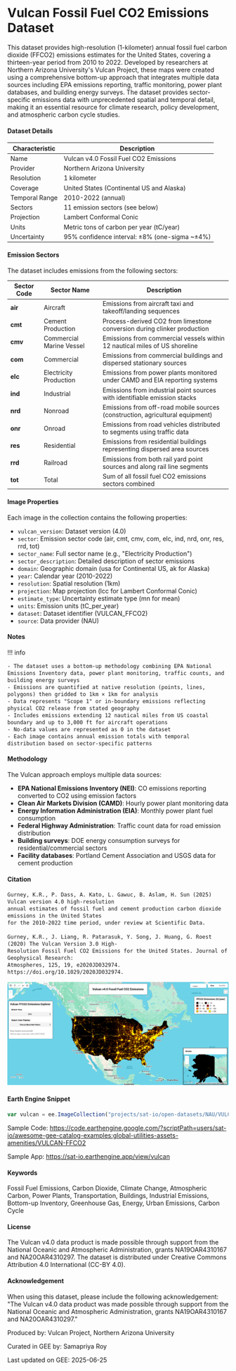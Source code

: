 # Vulcan Fossil Fuel CO2 Emissions Dataset

This dataset provides high-resolution (1-kilometer) annual fossil fuel carbon dioxide (FFCO2) emissions estimates for the United States, covering a thirteen-year period from
2010 to 2022. Developed by researchers at Northern Arizona University's Vulcan Project, these maps were created using a comprehensive bottom-up approach that integrates multiple
data sources including EPA emissions reporting, traffic monitoring, power plant databases, and building energy surveys. The dataset provides sector-specific emissions data with
unprecedented spatial and temporal detail, making it an essential resource for climate research, policy development, and atmospheric carbon cycle studies.

#### Dataset Details

| Characteristic  | Description                                                        |
|-----------------|-------------------------------------------------------------------|
| Name            | Vulcan v4.0 Fossil Fuel CO2 Emissions                             |
| Provider        | Northern Arizona University                                        |
| Resolution      | 1 kilometer                                                        |
| Coverage        | United States (Continental US and Alaska)                         |
| Temporal Range  | 2010-2022 (annual)                                                |
| Sectors         | 11 emission sectors (see below)                                   |
| Projection      | Lambert Conformal Conic                                           |
| Units           | Metric tons of carbon per year (tC/year)                          |
| Uncertainty     | 95% confidence interval: ±8% (one-sigma ~±4%)                     |

#### Emission Sectors

The dataset includes emissions from the following sectors:

| Sector Code | Sector Name | Description |
|-------------|-------------|-------------|
| **air** | Aircraft | Emissions from aircraft taxi and takeoff/landing sequences |
| **cmt** | Cement Production | Process-derived CO2 from limestone conversion during clinker production |
| **cmv** | Commercial Marine Vessel | Emissions from commercial vessels within 12 nautical miles of US shoreline |
| **com** | Commercial | Emissions from commercial buildings and dispersed stationary sources |
| **elc** | Electricity Production | Emissions from power plants monitored under CAMD and EIA reporting systems |
| **ind** | Industrial | Emissions from industrial point sources with identifiable emission stacks |
| **nrd** | Nonroad | Emissions from off-road mobile sources (construction, agricultural equipment) |
| **onr** | Onroad | Emissions from road vehicles distributed to segments using traffic data |
| **res** | Residential | Emissions from residential buildings representing dispersed area sources |
| **rrd** | Railroad | Emissions from both rail yard point sources and along rail line segments |
| **tot** | Total | Sum of all fossil fuel CO2 emissions sectors combined |

#### Image Properties

Each image in the collection contains the following properties:

- `vulcan_version`: Dataset version (4.0)
- `sector`: Emission sector code (air, cmt, cmv, com, elc, ind, nrd, onr, res, rrd, tot)
- `sector_name`: Full sector name (e.g., "Electricity Production")
- `sector_description`: Detailed description of sector emissions
- `domain`: Geographic domain (usa for Continental US, ak for Alaska)
- `year`: Calendar year (2010-2022)
- `resolution`: Spatial resolution (1km)
- `projection`: Map projection (lcc for Lambert Conformal Conic)
- `estimate_type`: Uncertainty estimate type (mn for mean)
- `units`: Emission units (tC_per_year)
- `dataset`: Dataset identifier (VULCAN_FFCO2)
- `source`: Data provider (NAU)

#### Notes

!!! info

    - The dataset uses a bottom-up methodology combining EPA National Emissions Inventory data, power plant monitoring, traffic counts, and building energy surveys
    - Emissions are quantified at native resolution (points, lines, polygons) then gridded to 1km × 1km for analysis
    - Data represents "Scope 1" or in-boundary emissions reflecting physical CO2 release from stated geography
    - Includes emissions extending 12 nautical miles from US coastal boundary and up to 3,000 ft for aircraft operations
    - No-data values are represented as 0 in the dataset
    - Each image contains annual emission totals with temporal distribution based on sector-specific patterns

#### Methodology

The Vulcan approach employs multiple data sources:

- **EPA National Emissions Inventory (NEI)**: CO emissions reporting converted to CO2 using emission factors
- **Clean Air Markets Division (CAMD)**: Hourly power plant monitoring data
- **Energy Information Administration (EIA)**: Monthly power plant fuel consumption
- **Federal Highway Administration**: Traffic count data for road emission distribution
- **Building surveys**: DOE energy consumption surveys for residential/commercial sectors
- **Facility databases**: Portland Cement Association and USGS data for cement production

#### Citation

```
Gurney, K.R., P. Dass, A. Kato, L. Gawuc, B. Aslam, H. Sun (2025) Vulcan version 4.0 high-resolution
annual estimates of fossil fuel and cement production carbon dioxide emissions in the United States
for the 2010-2022 time period, under review at Scientific Data.

Gurney, K.R., J. Liang, R. Patarasuk, Y. Song, J. Huang, G. Roest (2020) The Vulcan Version 3.0 High-
Resolution Fossil Fuel CO2 Emissions for the United States. Journal of Geophysical Research:
Atmospheres, 125, 19, e2020JD032974. https://doi.org/10.1029/2020JD032974.
```

![vulcan_emissions](../images/vulcan.png)

#### Earth Engine Snippet

```javascript
var vulcan = ee.ImageCollection("projects/sat-io/open-datasets/NAU/VULCAN_FFCO2");
```

Sample Code: https://code.earthengine.google.com/?scriptPath=users/sat-io/awesome-gee-catalog-examples:global-utilities-assets-amenities/VULCAN-FFCO2

Sample App: https://sat-io.earthengine.app/view/vulcan


#### Keywords

Fossil Fuel Emissions, Carbon Dioxide, Climate Change, Atmospheric Carbon, Power Plants, Transportation, Buildings, Industrial Emissions, Bottom-up Inventory, Greenhouse Gas, Energy, Urban Emissions, Carbon Cycle

#### License

The Vulcan v4.0 data product is made possible through support from the National Oceanic and Atmospheric Administration, grants NA19OAR4310167 and NA20OAR4310297. The dataset is distributed under Creative Commons Attribution 4.0 International (CC-BY 4.0).

#### Acknowledgement

When using this dataset, please include the following acknowledgement: "The Vulcan v4.0 data product was made possible through support from the National Oceanic and Atmospheric Administration, grants NA19OAR4310167 and NA20OAR4310297."

Produced by: Vulcan Project, Northern Arizona University

Curated in GEE by: Samapriya Roy

Last updated on GEE: 2025-06-25
